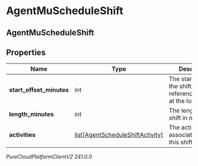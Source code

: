 # AgentMuScheduleShift

## AgentMuScheduleShift

## Properties

|Name | Type | Description | Notes|
|------------ | ------------- | ------------- | -------------|
| **start_offset_minutes** | int | The start offset of the shift, relative to referenceStartDate at the top level | |
| **length_minutes** | int | The length of the shift in minutes | |
| **activities** | [list[AgentScheduleShiftActivity]](AgentScheduleShiftActivity) | The activities associated with this shift | |



_PureCloudPlatformClientV2 241.0.0_
